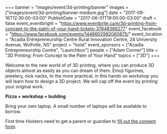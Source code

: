 +++
banner = "images/event/3d-printing/banner"
images = ["images/event/3d-printing/banner-medium.jpg"]
date = "2017-09-16T12:30:00-03:00"
PublishDate = "2017-06-01T19:00:00-03:00"
draft = false
event_eventbright = "https://www.eventbrite.ca/e/3d-printing-from-concept-to-the-palm-of-your-hand-tickets-37648366277"
event_facebook = "https://www.facebook.com/events/1446602992060875/"
event_location = "Acadia Entrepreneurship Centre Rural Innovation Centre, 24 University Avenue, Wolfville, NS"
project = "hoist"
event_sponsors = ["Acadia Entrepreneurship Centre", "Launchbox"]
people = ["Adam Conner"]
title = "3D Printing: From Concept to the Palm of Your Hand"
topics = ["3D"]
+++

Welcome to the new world of of 3D printing, where you can produce 3D objects almost as easily as you can dream of them.  Emoji figurines, jewelery, nick nacks, to the more practical, in this hands on workshop you will learn how to design a 3D project.  We will cap off the event by printing your original work.

**Pizza + workshop + building**


Bring your own laptop. A small number of laptops will be available to borrow. 

First time Hoisters need to get a parent or guardian to <a href="https://form.jotform.ca/71164477795267">fill out the consent form</a>.
